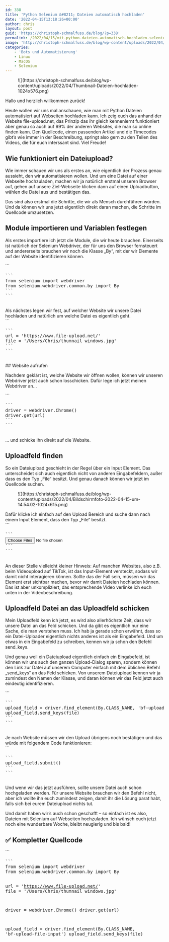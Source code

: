 ```yaml
---
id: 338
title: 'Python Selenium &#8211; Dateien automatisch hochladen'
date: '2022-04-15T13:18:26+00:00'
author: chris
layout: post
guid: 'https://christoph-schmalfuss.de/blog/?p=338'
permalink: /2022/04/15/mit-python-dateien-automatisch-hochladen-selenium-tutorial/
image: 'http://christoph-schmalfuss.de/blog/wp-content/uploads/2022/04/Thumbnail-Dateien-hochladen.png'
categories:
    - 'Bots und Automatisierung'
    - Linux
    - MacOS
    - Selenium
---
```


<figure class="wp-block-image size-large">![](https://christoph-schmalfuss.de/blog/wp-content/uploads/2022/04/Thumbnail-Dateien-hochladen-1024x576.png)</figure>Hallo und herzlich willkommen zurück!

Heute wollen wir uns mal anschauen, wie man mit Python Dateien automatisiert auf Webseiten hochladen kann. Ich zeig euch das anhand der Website file-upload.net, das Prinzip das ihr gleich kennenlernt funktioniert aber genau so auch auf 99% der anderen Websites, die man so online finden kann. Den Quellcode, einen passenden Artikel und die Timecodes gibt’s wie immer in der Beschreibung, springt also gern zu den Teilen des Videos, die für euch interssant sind. Viel Freude!

## Wie funktioniert ein Dateiupload?

Wie immer schauen wir uns als erstes an, wie eigentlich der Prozess genau aussieht, den wir automatisieren wollen. Und um eine Datei auf einer Webseite hochzuladen, machen wir ja natürlich erstmal unseren Browser auf, gehen auf unsere Ziel-Webseite klicken dann auf einen Uploadbutton, wählen die Datei aus und bestätigen das.

Das sind also erstmal die Schritte, die wir als Mensch durchführen würden. Und da können wir uns jetzt eigentlich direkt daran machen, die Schritte im Quellcode umzusetzen.

## Module importieren und Variablen festlegen

Als erstes importiere ich jetzt die Module, die wir heute brauchen. Einerseits ist natürlich der Selenium Webdriver, der für uns den Browser fernsteuert und andererseits brauchen wir noch die Klasse „By“, mit der wir Elemente auf der Website identifizieren können.

<div class="hcb_wrap">```
<pre class="prism line-numbers lang-python" data-lang="Python">```
from selenium import webdriver
from selenium.webdriver.common.by import By
```
```

</div>Als nächstes legen wir fest, auf welcher Website wir unsere Datei hochladen und natürlich um welche Datei es eigentlich geht.

<div class="hcb_wrap">```
<pre class="prism line-numbers lang-python" data-lang="Python">```
url = 'https://www.file-upload.net/'
file = '/Users/Chris/thumnail windows.jpg'
```
```

</div>## Website aufrufen

Nachdem geklärt ist, welche Website wir öffnen wollen, können wir unseren Webdriver jetzt auch schon losschicken. Dafür lege ich jetzt meinen Webdriver an…

<div class="hcb_wrap">```
<pre class="prism line-numbers lang-python" data-lang="Python">```
driver = webdriver.Chrome()
driver.get(url)
```
```

</div>… und schicke ihn direkt auf die Website.

## Uploadfeld finden

So ein Dateiupload geschieht in der Regel über ein Input Element. Das unterscheidet sich auch eigentlich nicht von anderen Eingabefeldern, außer dass es den Typ „File“ besitzt. Und genau danach können wir jetzt im Quellcode suchen.

<figure class="wp-block-image size-large">![](https://christoph-schmalfuss.de/blog/wp-content/uploads/2022/04/Bildschirmfoto-2022-04-15-um-14.54.02-1024x615.png)</figure>Dafür klicke ich einfach auf den Upload Bereich und suche dann nach einem Input Element, dass den Typ „File“ besitzt.

<div class="hcb_wrap">```
<pre class="prism line-numbers lang-html" data-lang="HTML">```
<input class="bf-upload-file-input" type="file" name="file" multiple="multiple">
```
```

</div>An dieser Stelle vielleicht kleiner Hinweis: Auf manchen Websites, also z.B. beim Videoupload auf TikTok, ist das Input-Element versteckt, sodass wir damit nicht interagieren können. Sollte das der Fall sein, müssen wir das Element erst sichtbar machen, bevor wir damit Dateien hochladen können. Das ist aber unkompliziert, das entsprechende Video verlinke ich euch unten in der Videobeschreibung.

## Uploadfeld Datei an das Uploadfeld schicken

Mein Uploadfeld kenn ich jetzt, es wird also allerhöchste Zeit, dass wir unsere Datei an das Feld schicken. Und da gibt es eigentlich nur eine Sache, die man verstehen muss. Ich hab ja gerade schon erwähnt, dass so ein Datei-Uploader eigentlich nichts anderes ist als ein Eingabefeld. Und um etwas in ein Eingabefeld zu schreiben, kennen wir ja schon den Befehl send\_keys.

Und genau weil ein Dateiupload eigentlich einfach ein Eingabefeld, ist können wir uns auch den ganzen Upload-Dialog sparen, sondern können den Link zur Datei auf unserem Computer einfach mit dem üblichen Befehl „send\_keys“ an das Feld schicken. Von unserem Dateiupload kennen wir ja zumindest den Namen der Klasse, und daran können wir das Feld jetzt auch eindeutig identifizieren.

<div class="hcb_wrap">```
<pre class="prism line-numbers lang-python" data-lang="Python">```
upload_field = driver.find_element(By.CLASS_NAME, 'bf-upload-file-input')
upload_field.send_keys(file)
```
```

</div>Je nach Website müssen wir den Upload übrigens noch bestätigen und das würde mit folgendem Code funktionieren:

<div class="hcb_wrap">```
<pre class="prism line-numbers lang-python" data-lang="Python">```
upload_field.submit()
```
```

</div>Und wenn wir das jetzt ausführen, sollte unsere Datei auch schon hochgeladen werden. Für unsere Website brauchen wir den Befehl nicht, aber ich wollte ihn euch zumindest zeigen, damit ihr die Lösung parat habt, falls sich bei eurem Dateiupload nichts tut.

Und damit haben wir’s auch schon geschafft – so einfach ist es also, Dateien mit Selenium auf Webseiten hochzuladen. Ich wünsch euch jetzt noch eine wunderbare Woche, bleibt neugierig und bis bald!

## ✅ Kompletter Quellcode

<div class="hcb_wrap">```
<pre class="prism line-numbers lang-python" data-lang="Python">```
from selenium import webdriver
from selenium.webdriver.common.by import By


url = 'https://www.file-upload.net/'
file = '/Users/Chris/thumnail windows.jpg'

driver = webdriver.Chrome()
driver.get(url)

upload_field = driver.find_element(By.CLASS_NAME, 'bf-upload-file-input')
upload_field.send_keys(file)
```
```

</div>